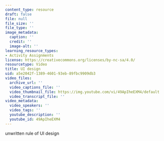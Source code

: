 ```yaml
---
content_type: resource
draft: false
file: null
file_size: ''
file_type: ''
image_metadata:
  caption: ''
  credit: ''
  image-alt: ''
learning_resource_types:
- Activity Assignments
license: https://creativecommons.org/licenses/by-nc-sa/4.0/
resourcetype: Video
title: UI design
uid: a5e2042f-1389-4601-93eb-89fbc9909db3
video_files:
  archive_url: ''
  video_captions_file: ''
  video_thumbnail_file: https://img.youtube.com/vi/49ApIheEXM4/default.jpg
  video_transcript_file: ''
video_metadata:
  video_speakers: ''
  video_tags: ''
  youtube_description: ''
  youtube_id: 49ApIheEXM4
---
```

unwritten rule of UI design